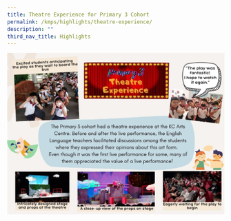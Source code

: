 ```yaml
---
title: Theatre Experience for Primary 3 Cohort
permalink: /kmps/highlights/theatre-experience/
description: ""
third_nav_title: Highlights
---
```


![](/images/Theatre%20Experience%202023.jpg)